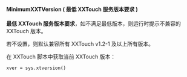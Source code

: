 #### MinimumXXTVersion \( 最低 XXTouch 服务版本要求 \)

**最低 XXTouch 服务版本要求**，如不满足最低版本，则运行时提示不兼容的 XXTouch 版本。

若不设置，则默认兼容所有 XXTouch v1\.2\-1 及以上所有版本。

在 XXTouch 脚本中获取当前 XXTouch 版本：

    xver = sys.xtversion()
